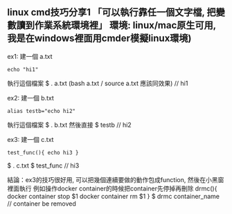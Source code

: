 linux cmd技巧分享1
「可以執行靠任一個文字檔, 把變數讀到作業系統環境裡」
環境: linux/mac原生可用, 我是在windows裡面用cmder模擬linux環境)
-

ex1: 
建一個 a.txt
```
echo "hi1"
```
執行這個檔案 
$ . a.txt (bash a.txt / source a.txt 應該同效果)
// hi1

ex2: 
建一個 b.txt
```
alias testb="echo hi2"
```
執行這個檔案  $ . b.txt
然後直接  $ testb
// hi2

ex3:
建一個 c.txt 
```
test_func(){ echo hi3 } 
```
$ . c.txt
$ test_func
// hi3

結論：ex3的技巧很好用, 可以把幾個連續要做的動作包成function, 然後在小黑窗裡面執行
例如操作docker container的時候把container先停掉再刪除
drmc(){
    docker container stop $1
    docker container rm $1
}
$ drmc container_name
// container be removed